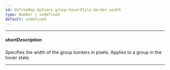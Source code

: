 ```yaml
---
id: dxTreeMap.Options.group.hoverStyle.border.width
type: Number | undefined
default: undefined
---
```

---
##### shortDescription
Specifies the width of the group borders in pixels. Applies to a group in the hover state.

---
